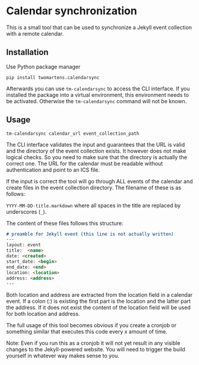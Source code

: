 # Calendar synchronization

This is a small tool that can be used to synchronize a Jekyll event collection
with a remote calendar.

## Installation

Use Python package manager

``pip install twomartens.calendarsync``

Afterwards you can use ``tm-calendarsync`` to access the CLI interface. If you installed
the package into a virtual environment, this environment needs to be activated. Otherwise
the ``tm-calendarsync`` command will not be known.

## Usage

``tm-calendarsync calendar_url event_collection_path``

The CLI interface validates the input and guarantees that the URL is valid and the directory
of the event collection exists. It however does not make logical checks. So you need to
make sure that the directory is actually the correct one. The URL for the calendar must be
readable without authentication and point to an ICS file.

If the input is correct the tool will go through ALL events of the calendar and create files
in the event collection directory. The filename of these is as follows:

``YYYY-MM-DD-title.markdown`` where all spaces in the title are replaced by underscores (``_``).

The content of these files follows this structure:

```markdown
# preamble for Jekyll event (this line is not actually written)
---
layout: event
title:  <name>
date: <created>
start_date: <begin>
end_date: <end>
location: <location>
address: <address>
---
```

Both location and address are extracted from the location field in a calendar event. If a colon (:) is existing
the first part is the location and the latter part the address. If it does not exist the content of the location
field will be used for both location and address.

The full usage of this tool becomes obvious if you create a cronjob or something similar that executes this code
every x amount of time. 

Note: Even if you run this as a cronjob it will not yet result in any visible changes to the Jekyll-powered website.
You will need to trigger the build yourself in whatever way makes sense to you. 
